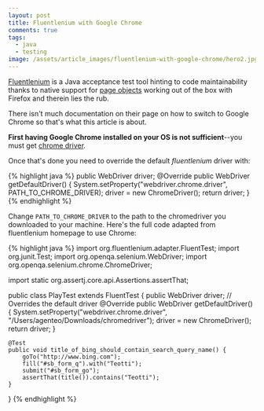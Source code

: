 ```yaml
---
layout: post
title: Fluentlenium with Google Chrome
comments: true
tags:
  - java
  - testing
image: /assets/article_images/fluentlenium-with-google-chrome/hero2.jpg
---
```


[Fluentlenium](http://www.fluentlenium.org/) is a Java acceptance test tool hinting to code maintainability thanks to native support for [page objects](http://martinfowler.com/bliki/PageObject.html) working out of the box with Firefox and therein lies the rub.

There isn't much documentation on their page on how to switch to Google Chrome so that's what this article is about.

**First having Google Chrome installed on your OS is not sufficient**--you must get [chrome driver](https://sites.google.com/a/chromium.org/chromedriver/downloads).

Once that's done you need to override the default *fluentlenium* driver with:

{% highlight java %}
public WebDriver driver;
@Override
public WebDriver getDefaultDriver() {
    System.setProperty("webdriver.chrome.driver", PATH_TO_CHROME_DRIVER);
    driver = new ChromeDriver();
    return driver;
}
{% endhighlight %}

Change `PATH_TO_CHROME_DRIVER` to the path to the chromedriver you downloaded to your machine. Here's the full code adapted from fluentlenium homepage to use Chrome:

{% highlight java %}
import org.fluentlenium.adapter.FluentTest;
import org.junit.Test;
import org.openqa.selenium.WebDriver;
import org.openqa.selenium.chrome.ChromeDriver;

import static org.assertj.core.api.Assertions.assertThat;

public class PlayTest extends FluentTest {
    public WebDriver driver;
    // Overrides the default driver
    @Override
    public WebDriver getDefaultDriver() {
        System.setProperty("webdriver.chrome.driver", "/Users/agenteo/Downloads/chromedriver");
        driver = new ChromeDriver();
        return driver;
    }

    @Test
    public void title_of_bing_should_contain_search_query_name() {
        goTo("http://www.bing.com");
        fill("#sb_form_q").with("Teotti");
        submit("#sb_form_go");
        assertThat(title()).contains("Teotti");
    }
}
{% endhighlight %}
